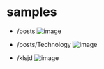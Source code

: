 # samples
- /posts
![image](https://github.com/user-attachments/assets/bfe3e1ca-42dd-43ae-977d-d27267bf75b0)

- /posts/Technology
![image](https://github.com/user-attachments/assets/75ff530d-5d24-47e6-8b49-497f05987988)

- /klsjd
![image](https://github.com/user-attachments/assets/e6ce140d-3abc-448d-a598-2d0241b86f5a)
